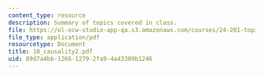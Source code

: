 ```yaml
---
content_type: resource
description: Summary of topics covered in class.
file: https://ol-ocw-studio-app-qa.s3.amazonaws.com/courses/24-201-topics-in-the-history-of-philosophy-kant-fall-2005/89d7a4bb126612792fa94a43309b1246_10_causality2.pdf
file_type: application/pdf
resourcetype: Document
title: 10_causality2.pdf
uid: 89d7a4bb-1266-1279-2fa9-4a43309b1246
---
```

